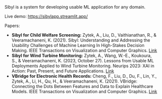 Sibyl is a system for developing usable ML application for any domain. 

Live demo: https://sibylapp.streamlit.app/

Papers:
- **Sibyl for Child Welfare Screening:** Zytek, A., Liu, D., Vaithianathan, R., & Veeramachaneni, K. (2021). Sibyl: Understanding and Addressing the Usability Challenges of Machine Learning In High-Stakes Decision Making. IEEE Transactions on Visualization and Computer Graphics. [Link](https://ieeexplore.ieee.org/abstract/document/9552849)
- **Sibyl for Wind Turbine Monitoring:** Zytek, A., Wang, W.-E., Koukoura, S., & Veeramachaneni, K. (2023, October 27). Lessons from Usable ML Deployments Applied to Wind Turbine Monitoring. Neurips 2023: XAI in Action: Past, Present, and Future Applications. [Link](https://arxiv.org/abs/2312.02859)
- **VBridge for Electronic Health Records:** Cheng, F., Liu, D., Du, F., Lin, Y., Zytek, A., Li, H., Qu, H., & Veeramachaneni, K. (2021). VBridge: Connecting the Dots Between Features and Data to Explain Healthcare Models. IEEE Transactions on Visualization and Computer Graphics. [Link](https://ieeexplore.ieee.org/abstract/document/9555810)




